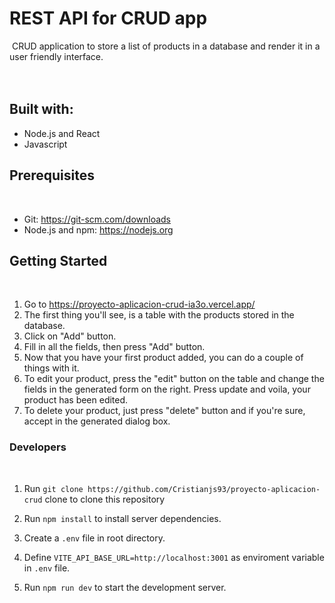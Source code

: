 # REST API for CRUD app
​
CRUD application to store a list of products in a database and render it in a user friendly interface.
<br/>
<br/>
​
## Built with:
- Node.js and React
- Javascript
​
## Prerequisites
​
- Git: https://git-scm.com/downloads
- Node.js and npm: https://nodejs.org
​
## Getting Started
​
1. Go to https://proyecto-aplicacion-crud-ia3o.vercel.app/
2. The first thing you'll see, is a table with the products stored in the database.
3. Click on "Add" button. 
4. Fill in all the fields, then press "Add" button. 
5. Now that you have your first product added, you can do a couple of things with it.
6. To edit your product, press the "edit" button on the table and change the fields in the generated form on the right. Press update and voila, your product has been edited. 
7. To delete your product, just press "delete" button and if you're sure, accept in the generated dialog box. 
​
### Developers
​
1. Run `git clone https://github.com/Cristianjs93/proyecto-aplicacion-crud` clone to clone this repository
   
2. Run `npm install` to install server dependencies.
​
3. Create a `.env` file in root directory.
 
4. Define `VITE_API_BASE_URL=http://localhost:3001` as enviroment variable in `.env` file.
​
5. Run `npm run dev` to start the development server.
